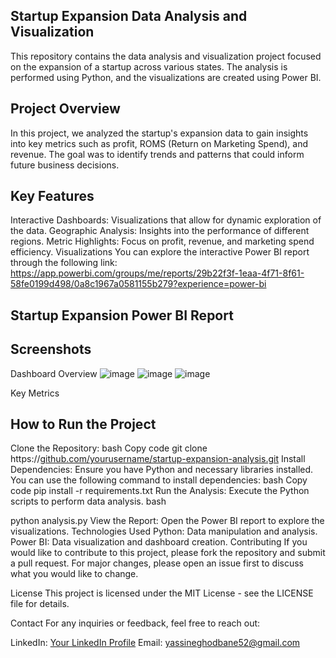 
## Startup Expansion Data Analysis and Visualization
This repository contains the data analysis and visualization project focused on the expansion of a startup across various states. The analysis is performed using Python, and the visualizations are created using Power BI.

 ## Project Overview
In this project, we analyzed the startup's expansion data to gain insights into key metrics such as profit, ROMS (Return on Marketing Spend), and revenue. The goal was to identify trends and patterns that could inform future business decisions.

## Key Features
Interactive Dashboards: Visualizations that allow for dynamic exploration of the data.
Geographic Analysis: Insights into the performance of different regions.
Metric Highlights: Focus on profit, revenue, and marketing spend efficiency.
Visualizations
You can explore the interactive Power BI report through the following link: https://app.powerbi.com/groups/me/reports/29b22f3f-1eaa-4f71-8f61-58fe0199d498/0a8c1967a0581155b279?experience=power-bi
## Startup Expansion Power BI Report

## Screenshots
Dashboard Overview ![image](https://github.com/yassgdh/data-analysis1/assets/154517399/bdbc42f5-b2d6-4b12-ab2b-0e21ec0ea583)
                   ![image](https://github.com/yassgdh/data-analysis1/assets/154517399/67fd2197-a03e-4cff-a655-2aa0233cc0c1)
                   ![image](https://github.com/yassgdh/data-analysis1/assets/154517399/5dad3434-7cbc-4475-9ddd-02283ea202db)

                   



Key Metrics

## How to Run the Project
Clone the Repository:
bash
Copy code
git clone https://[github.com/yourusername/startup-expansion-analysis.git](https://github.com/yassgdh/data-analysis1/)
Install Dependencies:
Ensure you have Python and necessary libraries installed. You can use the following command to install dependencies:
bash
Copy code
pip install -r requirements.txt
Run the Analysis:
Execute the Python scripts to perform data analysis.
bash

python analysis.py
View the Report:
Open the Power BI report to explore the visualizations.
Technologies Used
Python: Data manipulation and analysis.
Power BI: Data visualization and dashboard creation.
Contributing
If you would like to contribute to this project, please fork the repository and submit a pull request. For major changes, please open an issue first to discuss what you would like to change.

License
This project is licensed under the MIT License - see the LICENSE file for details.

Contact
For any inquiries or feedback, feel free to reach out:

LinkedIn: [Your LinkedIn Profile](https://www.linkedin.com/in/yassine-ghodbane/)
Email: yassineghodbane52@gmail.com
